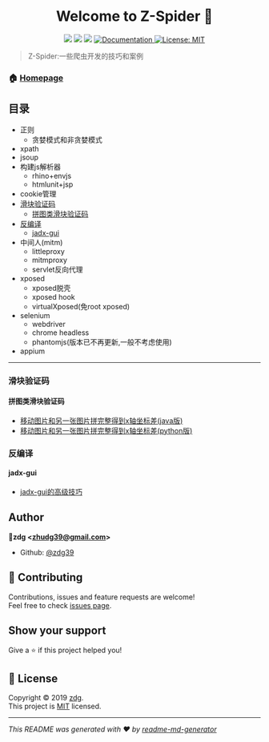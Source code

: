 <h1 align="center">Welcome to Z-Spider 👋</h1>
<p align="center">
  <img src="https://img.shields.io/badge/version-1.0.0-blue.svg?cacheSeconds=2592000" />
  <img src="https://img.shields.io/badge/java-1.8-blue.svg" />
  <img src="https://img.shields.io/badge/python-3.7-blue.svg"/>
  <a href="https://github.com/zdg39/Z-Spider">
    <img alt="Documentation" src="https://img.shields.io/badge/documentation-yes-brightgreen.svg" target="_blank" />
  </a>
  <a href="https://github.com/zdg39/Z-Spider/blob/master/LICENSE">
    <img alt="License: MIT" src="https://img.shields.io/badge/License-MIT-yellow.svg" target="_blank" />
  </a>
</p>

> Z-Spider:一些爬虫开发的技巧和案例

### 🏠 [Homepage](https://github.com/zdg39/Z-Spider)

## 目录
- 正则
  - 贪婪模式和非贪婪模式
- xpath
- jsoup
- 构建js解析器
  - rhino+envjs
  - htmlunit+jsp
- cookie管理
- [滑块验证码](#滑块验证码)
  - [拼图类滑块验证码](#拼图类滑块验证码)
- [反编译](#反编译)
  - [jadx-gui](#jadx-gui)
- 中间人(mitm)
  - littleproxy
  - mitmproxy
  - servlet反向代理
- xposed
  - xposed脱壳
  - xposed hook
  - virtualXposed(免root xposed)
- selenium
  - webdriver
  - chrome headless
  - phantomjs(版本已不再更新,一般不考虑使用)
- appium

***

### 滑块验证码
#### 拼图类滑块验证码
- [移动图片和另一张图片拼完整得到x轴坐标差(java版)](https://github.com/zdg39/Z-Spider/tree/master/slide-image)
- [移动图片和另一张图片拼完整得到x轴坐标差(python版)](https://github.com/zdg39/Z-Spider/tree/master/opencv-python)

### 反编译
#### jadx-gui
- [jadx-gui的高级技巧](https://www.jianshu.com/p/e5b021df2170)


## Author

👤**zdg &lt;zhudg39@gmail.com&gt;**

* Github: [@zdg39](https://github.com/zdg39)

## 🤝 Contributing

Contributions, issues and feature requests are welcome!<br />Feel free to check [issues page](https://github.com/zdg39/Z-Spider/issues).

## Show your support

Give a ⭐️ if this project helped you!

## 📝 License

Copyright © 2019 [zdg](https://github.com/zdg39).<br />
This project is [MIT](https://github.com/zdg39/Z-Spider/blob/master/LICENSE) licensed.

***
_This README was generated with ❤️ by [readme-md-generator](https://github.com/kefranabg/readme-md-generator)_
